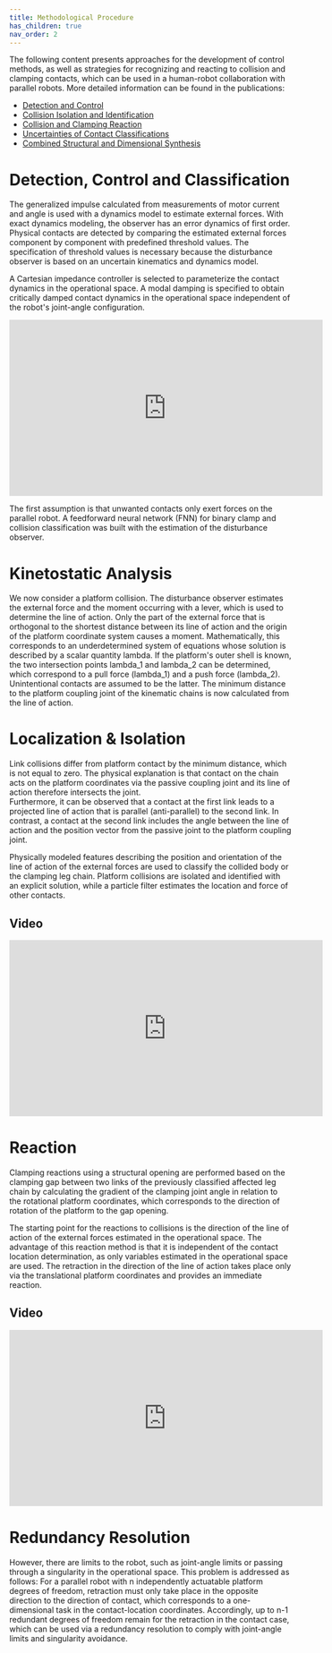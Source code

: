 ```yaml
---
title: Methodological Procedure
has_children: true
nav_order: 2
---
```


The following content presents approaches for the development of control methods, as well as strategies for recognizing and reacting to collision and clamping contacts, which can be used in a human-robot collaboration with parallel robots.
More detailed information can be found in the publications:
- [Detection and Control](https://arxiv.org/abs/2308.09633)
- [Collision Isolation and Identification](https://arxiv.org/abs/2308.09650)
- [Collision and Clamping Reaction](https://arxiv.org/abs/2308.09656)
- [Uncertainties of Contact Classifications](https://arxiv.org/abs/2308.09675)
- [Combined Structural and Dimensional Synthesis](https://arxiv.org/abs/2408.15831)

# Detection, Control and Classification
The generalized impulse calculated from measurements of motor current and angle is used with a dynamics model to estimate external forces.
With exact dynamics modeling, the observer has an error dynamics of first order.
Physical contacts are detected by comparing the estimated external forces component by component with predefined threshold values. The specification of threshold values is necessary because the disturbance observer is based on an uncertain kinematics and dynamics model.

A Cartesian impedance controller is selected to parameterize the contact dynamics in the operational space.
A modal damping is specified to obtain critically damped contact dynamics in the operational space independent of the robot's joint-angle configuration.

<iframe width="560" height="315" src="https://youtube.com/embed/HaazrQsKVhY?si=8DpXQBM71zcANZ1v" title="YouTube video player" frameborder="0" allow="accelerometer; autoplay; clipboard-write; encrypted-media; gyroscope; picture-in-picture; web-share" referrerpolicy="strict-origin-when-cross-origin" allowfullscreen></iframe>

The first assumption is that unwanted contacts only exert forces on the parallel robot.
A feedforward neural network (FNN) for binary clamp and collision classification was built with the estimation of the disturbance observer.

# Kinetostatic Analysis
We now consider a platform collision.
The disturbance observer estimates the external force and the moment occurring with a lever, which is used to determine the line of action.
Only the part of the external force that is orthogonal to the shortest distance between its line of action and the origin of the platform coordinate system causes a moment.
Mathematically, this corresponds to an underdetermined system of equations whose solution is described by a scalar quantity lambda.
If the platform's outer shell is known, the two intersection points lambda_1 and lambda_2 can be determined, which correspond to a pull force (lambda_1) and a push force (lambda_2).
Unintentional contacts are assumed to be the latter.
The minimum distance to the platform coupling joint of the kinematic chains is now calculated from the line of action.


# Localization & Isolation
Link collisions differ from platform contact by the minimum distance, which is not equal to zero.
The physical explanation is that contact on the chain acts on the platform coordinates via the passive coupling joint and its line of action therefore intersects the joint.			
Furthermore, it can be observed that a contact at the first link leads to a projected line of action that is parallel (anti-parallel) to the second link. In contrast, a contact at the second link includes the angle between the line of action and the position vector from the passive joint to the platform coupling joint.

Physically modeled features describing the position and orientation of the line of action of the external forces are used to classify the collided body or the clamping leg chain.
Platform collisions are isolated and identified with an explicit solution, while a particle filter estimates the location and force of other contacts.

## Video

<iframe width="560" height="315" src="https://youtube.com/embed/xD6Zaj6p1f8?si=FLHMEpotQ-BkUukG" title="YouTube video player" frameborder="0" allow="accelerometer; autoplay; clipboard-write; encrypted-media; gyroscope; picture-in-picture; web-share" referrerpolicy="strict-origin-when-cross-origin" allowfullscreen></iframe>

# Reaction
Clamping reactions using a structural opening are performed based on the clamping gap between two links of the previously classified affected leg chain by calculating the gradient of the clamping joint angle in relation to the rotational platform coordinates, which corresponds to the direction of rotation of the platform to the gap opening.

The starting point for the reactions to collisions is the direction of the line of action of the external forces estimated in the operational space.
The advantage of this reaction method is that it is independent of the contact location determination, as only variables estimated in the operational space are used.
The retraction in the direction of the line of action takes place only via the translational platform coordinates and provides an immediate reaction.

## Video

<iframe width="560" height="315" src="https://youtube.com/embed/pcIBYYhcWk4?si=jempzsBbnGImf_7Z" title="YouTube video player" frameborder="0" allow="accelerometer; autoplay; clipboard-write; encrypted-media; gyroscope; picture-in-picture; web-share" referrerpolicy="strict-origin-when-cross-origin" allowfullscreen></iframe>

# Redundancy Resolution
However, there are limits to the robot, such as joint-angle limits or passing through a singularity in the operational space.
This problem is addressed as follows: For a parallel robot with n independently actuatable platform degrees of freedom, retraction must only take place in the opposite direction to the direction of contact, which corresponds to a one-dimensional task in the contact-location coordinates.
Accordingly, up to n-1 redundant degrees of freedom remain for the retraction in the contact case, which can be used via a redundancy resolution to comply with joint-angle limits and singularity avoidance.
